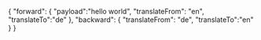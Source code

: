 {
    "forward": {
        "payload":"hello world",
        "translateFrom": "en",
        "translateTo":"de"
    },
    "backward": {
        "translateFrom": "de",
        "translateTo":"en"
    }
}
